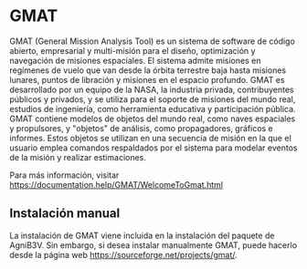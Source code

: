 # GMAT

GMAT (General Mission Analysis Tool) es un sistema de software de código abierto, empresarial y multi-misión para el diseño, optimización y navegación de misiones espaciales. El sistema admite misiones en regímenes de vuelo que van desde la órbita terrestre baja hasta misiones lunares, puntos de libración y misiones en el espacio profundo. GMAT es desarrollado por un equipo de la NASA, la industria privada, contribuyentes públicos y privados, y se utiliza para el soporte de misiones del mundo real, estudios de ingeniería, como herramienta educativa y participación pública. GMAT contiene modelos de objetos del mundo real, como naves espaciales y propulsores, y "objetos" de análisis, como propagadores, gráficos e informes. Estos objetos se utilizan en una secuencia de misión en la que el usuario emplea comandos respaldados por el sistema para modelar eventos de la misión y realizar estimaciones.

Para más información, visitar <https://documentation.help/GMAT/WelcomeToGmat.html>

## Instalación manual

La instalación de GMAT viene incluida en la instalación del paquete de AgniB3V. Sin embargo, si desea instalar manualmente GMAT, puede hacerlo desde la página web <https://sourceforge.net/projects/gmat/>.
